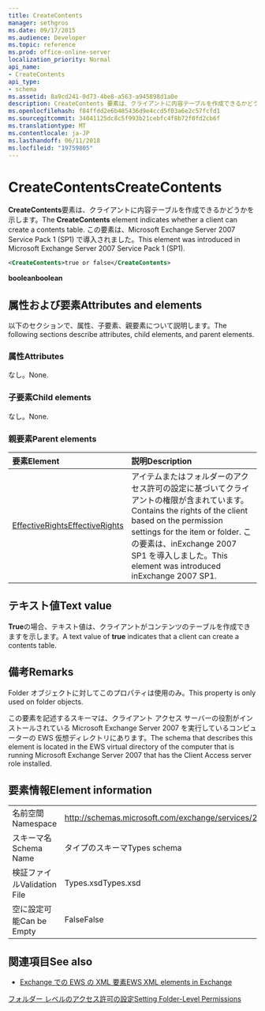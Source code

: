 ```yaml
---
title: CreateContents
manager: sethgros
ms.date: 09/17/2015
ms.audience: Developer
ms.topic: reference
ms.prod: office-online-server
localization_priority: Normal
api_name:
- CreateContents
api_type:
- schema
ms.assetid: 8a9cd241-0d73-4be8-a563-a945898d1a0e
description: CreateContents 要素は、クライアントに内容テーブルを作成できるかどうかを示します。 この要素は、Microsoft Exchange Server 2007 Service Pack 1 (SP1) で導入されました。
ms.openlocfilehash: f84ffdd2e6b485436d9e4ccd5f03a6e2c57fcfd1
ms.sourcegitcommit: 34041125dc8c5f993b21cebfc4f8b72f0fd2cb6f
ms.translationtype: MT
ms.contentlocale: ja-JP
ms.lasthandoff: 06/11/2018
ms.locfileid: "19759805"
---
```

# <a name="createcontents"></a><span data-ttu-id="b64a9-104">CreateContents</span><span class="sxs-lookup"><span data-stu-id="b64a9-104">CreateContents</span></span>

<span data-ttu-id="b64a9-105">**CreateContents**要素は、クライアントに内容テーブルを作成できるかどうかを示します。</span><span class="sxs-lookup"><span data-stu-id="b64a9-105">The **CreateContents** element indicates whether a client can create a contents table.</span></span> <span data-ttu-id="b64a9-106">この要素は、Microsoft Exchange Server 2007 Service Pack 1 (SP1) で導入されました。</span><span class="sxs-lookup"><span data-stu-id="b64a9-106">This element was introduced in Microsoft Exchange Server 2007 Service Pack 1 (SP1).</span></span> 
  
```xml
<CreateContents>true or false</CreateContents>
```

 <span data-ttu-id="b64a9-107">**boolean**</span><span class="sxs-lookup"><span data-stu-id="b64a9-107">**boolean**</span></span>
## <a name="attributes-and-elements"></a><span data-ttu-id="b64a9-108">属性および要素</span><span class="sxs-lookup"><span data-stu-id="b64a9-108">Attributes and elements</span></span>

<span data-ttu-id="b64a9-109">以下のセクションで、属性、子要素、親要素について説明します。</span><span class="sxs-lookup"><span data-stu-id="b64a9-109">The following sections describe attributes, child elements, and parent elements.</span></span>
  
### <a name="attributes"></a><span data-ttu-id="b64a9-110">属性</span><span class="sxs-lookup"><span data-stu-id="b64a9-110">Attributes</span></span>

<span data-ttu-id="b64a9-111">なし。</span><span class="sxs-lookup"><span data-stu-id="b64a9-111">None.</span></span>
  
### <a name="child-elements"></a><span data-ttu-id="b64a9-112">子要素</span><span class="sxs-lookup"><span data-stu-id="b64a9-112">Child elements</span></span>

<span data-ttu-id="b64a9-113">なし。</span><span class="sxs-lookup"><span data-stu-id="b64a9-113">None.</span></span>
  
### <a name="parent-elements"></a><span data-ttu-id="b64a9-114">親要素</span><span class="sxs-lookup"><span data-stu-id="b64a9-114">Parent elements</span></span>

|<span data-ttu-id="b64a9-115">**要素**</span><span class="sxs-lookup"><span data-stu-id="b64a9-115">**Element**</span></span>|<span data-ttu-id="b64a9-116">**説明**</span><span class="sxs-lookup"><span data-stu-id="b64a9-116">**Description**</span></span>|
|:-----|:-----|
|[<span data-ttu-id="b64a9-117">EffectiveRights</span><span class="sxs-lookup"><span data-stu-id="b64a9-117">EffectiveRights</span></span>](effectiverights.md) <br/> |<span data-ttu-id="b64a9-118">アイテムまたはフォルダーのアクセス許可の設定に基づいてクライアントの権限が含まれています。</span><span class="sxs-lookup"><span data-stu-id="b64a9-118">Contains the rights of the client based on the permission settings for the item or folder.</span></span> <span data-ttu-id="b64a9-119">この要素は、inExchange 2007 SP1 を導入しました。</span><span class="sxs-lookup"><span data-stu-id="b64a9-119">This element was introduced inExchange 2007 SP1.</span></span>  <br/> |
   
## <a name="text-value"></a><span data-ttu-id="b64a9-120">テキスト値</span><span class="sxs-lookup"><span data-stu-id="b64a9-120">Text value</span></span>

<span data-ttu-id="b64a9-121">**True**の場合、テキスト値は、クライアントがコンテンツのテーブルを作成できますを示します。</span><span class="sxs-lookup"><span data-stu-id="b64a9-121">A text value of **true** indicates that a client can create a contents table.</span></span> 
  
## <a name="remarks"></a><span data-ttu-id="b64a9-122">備考</span><span class="sxs-lookup"><span data-stu-id="b64a9-122">Remarks</span></span>

<span data-ttu-id="b64a9-123">Folder オブジェクトに対してこのプロパティは使用のみ。</span><span class="sxs-lookup"><span data-stu-id="b64a9-123">This property is only used on folder objects.</span></span>
  
<span data-ttu-id="b64a9-124">この要素を記述するスキーマは、クライアント アクセス サーバーの役割がインストールされている Microsoft Exchange Server 2007 を実行しているコンピューターの EWS 仮想ディレクトリにあります。</span><span class="sxs-lookup"><span data-stu-id="b64a9-124">The schema that describes this element is located in the EWS virtual directory of the computer that is running Microsoft Exchange Server 2007 that has the Client Access server role installed.</span></span>
  
## <a name="element-information"></a><span data-ttu-id="b64a9-125">要素情報</span><span class="sxs-lookup"><span data-stu-id="b64a9-125">Element information</span></span>

|||
|:-----|:-----|
|<span data-ttu-id="b64a9-126">名前空間</span><span class="sxs-lookup"><span data-stu-id="b64a9-126">Namespace</span></span>  <br/> |http://schemas.microsoft.com/exchange/services/2006/types  <br/> |
|<span data-ttu-id="b64a9-127">スキーマ名</span><span class="sxs-lookup"><span data-stu-id="b64a9-127">Schema Name</span></span>  <br/> |<span data-ttu-id="b64a9-128">タイプのスキーマ</span><span class="sxs-lookup"><span data-stu-id="b64a9-128">Types schema</span></span>  <br/> |
|<span data-ttu-id="b64a9-129">検証ファイル</span><span class="sxs-lookup"><span data-stu-id="b64a9-129">Validation File</span></span>  <br/> |<span data-ttu-id="b64a9-130">Types.xsd</span><span class="sxs-lookup"><span data-stu-id="b64a9-130">Types.xsd</span></span>  <br/> |
|<span data-ttu-id="b64a9-131">空に設定可能</span><span class="sxs-lookup"><span data-stu-id="b64a9-131">Can be Empty</span></span>  <br/> |<span data-ttu-id="b64a9-132">False</span><span class="sxs-lookup"><span data-stu-id="b64a9-132">False</span></span>  <br/> |
   
## <a name="see-also"></a><span data-ttu-id="b64a9-133">関連項目</span><span class="sxs-lookup"><span data-stu-id="b64a9-133">See also</span></span>



- [<span data-ttu-id="b64a9-134">Exchange での EWS の XML 要素</span><span class="sxs-lookup"><span data-stu-id="b64a9-134">EWS XML elements in Exchange</span></span>](ews-xml-elements-in-exchange.md)


[<span data-ttu-id="b64a9-135">フォルダー レベルのアクセス許可の設定</span><span class="sxs-lookup"><span data-stu-id="b64a9-135">Setting Folder-Level Permissions</span></span>](http://msdn.microsoft.com/library/c7530e86-5112-401c-b10a-9c054ae59f07%28Office.15%29.aspx)

